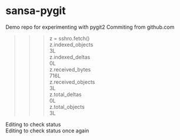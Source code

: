 sansa-pygit
===========

Demo repo for experimenting with pygit2
Commiting from github.com
>>> z = sshro.fetch()  
>>> z.indexed_objects  
3L  
>>> z.indexed_deltas  
0L  
>>> z.received_bytes  
716L  
>>> z.received_objects  
3L  
>>> z.total_deltas  
0L  
>>> z.total_objects  
3L  

Editing to check status  
Editing to check status once again
